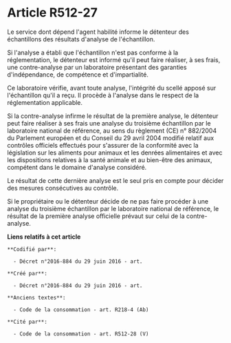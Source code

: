 # Article R512-27

Le service dont dépend l'agent habilité informe le détenteur des échantillons des résultats d'analyse de l'échantillon.

Si l'analyse a établi que l'échantillon n'est pas conforme à la réglementation, le détenteur est informé qu'il peut faire
réaliser, à ses frais, une contre-analyse par un laboratoire présentant des garanties d'indépendance, de compétence et
d'impartialité.

Ce laboratoire vérifie, avant toute analyse, l'intégrité du scellé apposé sur l'échantillon qu'il a reçu. Il procède à
l'analyse dans le respect de la réglementation applicable.

Si la contre-analyse infirme le résultat de la première analyse, le détenteur peut faire réaliser à ses frais une analyse du
troisième échantillon par le laboratoire national de référence, au sens du règlement (CE) n° 882/2004 du Parlement européen
et du Conseil du 29 avril 2004 modifié relatif aux contrôles officiels effectués pour s'assurer de la conformité avec la
législation sur les aliments pour animaux et les denrées alimentaires et avec les dispositions relatives à la santé animale
et au bien-être des animaux, compétent dans le domaine d'analyse considéré.

Le résultat de cette dernière analyse est le seul pris en compte pour décider des mesures consécutives au contrôle.

Si le propriétaire ou le détenteur décide de ne pas faire procéder à une analyse du troisième échantillon par le laboratoire
national de référence, le résultat de la première analyse officielle prévaut sur celui de la contre-analyse.

**Liens relatifs à cet article**

	**Codifié par**:

	  - Décret n°2016-884 du 29 juin 2016 - art.

	**Créé par**:

	  - Décret n°2016-884 du 29 juin 2016 - art.

	**Anciens textes**:

	  - Code de la consommation - art. R218-4 (Ab)

	**Cité par**:

	  - Code de la consommation - art. R512-28 (V)
